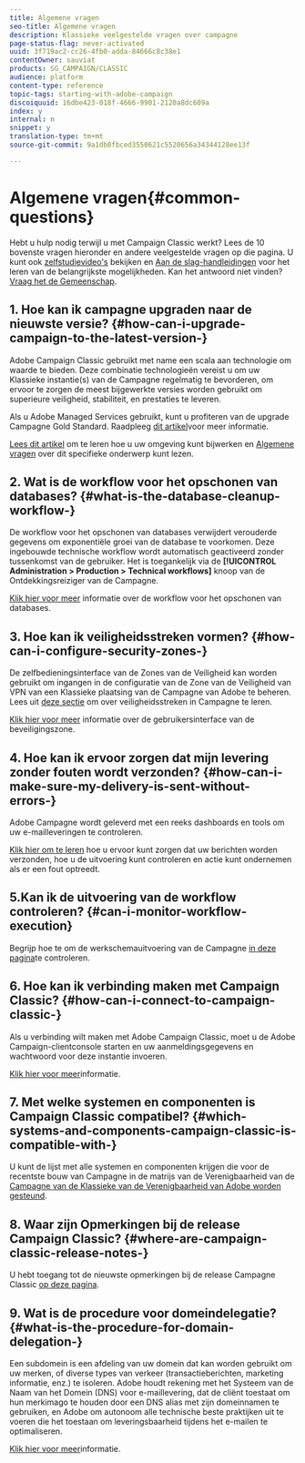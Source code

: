 ```yaml
---
title: Algemene vragen
seo-title: Algemene vragen
description: Klassieke veelgestelde vragen over campagne
page-status-flag: never-activated
uuid: 3f719ac2-cc26-4fb0-adda-84666c8c38e1
contentOwner: sauviat
products: SG_CAMPAIGN/CLASSIC
audience: platform
content-type: reference
topic-tags: starting-with-adobe-campaign
discoiquuid: 16dbe423-018f-4666-9901-2120a8dc609a
index: y
internal: n
snippet: y
translation-type: tm+mt
source-git-commit: 9a1db0fbced3550621c5520656a34344128ee13f

---
```



# Algemene vragen{#common-questions}

Hebt u hulp nodig terwijl u met Campaign Classic werkt? Lees de 10 bovenste vragen hieronder en andere veelgestelde vragen op die pagina. U kunt ook [zelfstudievideo&#39;s](https://docs.adobe.com/content/help/en/campaign-learn/campaign-classic-tutorials/overview.html) bekijken en [Aan de slag-handleidingen](../../platform/using/tutorials.md#step-by-step-guides) voor het leren van de belangrijkste mogelijkheden. Kan het antwoord niet vinden? [Vraag het de Gemeenschap](https://forums.adobe.com/community/experience-cloud/marketing-cloud/campaign).

## 1. Hoe kan ik campagne upgraden naar de nieuwste versie? {#how-can-i-upgrade-campaign-to-the-latest-version-}

Adobe Campaign Classic gebruikt met name een scala aan technologie om waarde te bieden. Deze combinatie technologieën vereist u om uw Klassieke instantie(s) van de Campagne regelmatig te bevorderen, om ervoor te zorgen de meest bijgewerkte versies worden gebruikt om superieure veiligheid, stabiliteit, en prestaties te leveren.

Als u Adobe Managed Services gebruikt, kunt u profiteren van de upgrade Campagne Gold Standard. Raadpleeg [dit artikel](https://helpx.adobe.com/campaign/kb/gold-standard.html)voor meer informatie.

[Lees dit artikel](https://helpx.adobe.com/campaign/kb/acc-build-upgrade.html) om te leren hoe u uw omgeving kunt bijwerken en [Algemene vragen](https://helpx.adobe.com/campaign/kb/build-upgrade-faq.html) over dit specifieke onderwerp kunt lezen.

## 2. Wat is de workflow voor het opschonen van databases? {#what-is-the-database-cleanup-workflow-}

De workflow voor het opschonen van databases verwijdert verouderde gegevens om exponentiële groei van de database te voorkomen. Deze ingebouwde technische workflow wordt automatisch geactiveerd zonder tussenkomst van de gebruiker. Het is toegankelijk via de **[!UICONTROL Administration > Production > Technical workflows]** knoop van de Ontdekkingsreiziger van de Campagne.

[Klik hier voor meer](../../production/using/database-cleanup-workflow.md) informatie over de workflow voor het opschonen van databases.

## 3. Hoe kan ik veiligheidsstreken vormen? {#how-can-i-configure-security-zones-}

De zelfbedieningsinterface van de Zones van de Veiligheid kan worden gebruikt om ingangen in de configuratie van de Zone van de Veiligheid van VPN van een Klassieke plaatsing van de Campagne van Adobe te beheren. Lees uit [deze sectie](../../installation/using/configuring-campaign-server.md#defining-security-zones) om over veiligheidsstreken in Campagne te leren.

[Klik hier voor meer](https://helpx.adobe.com/campaign/kb/configuring-security-zones-self-service.html) informatie over de gebruikersinterface van de beveiligingszone.

## 4. Hoe kan ik ervoor zorgen dat mijn levering zonder fouten wordt verzonden? {#how-can-i-make-sure-my-delivery-is-sent-without-errors-}

Adobe Campagne wordt geleverd met een reeks dashboards en tools om uw e-mailleveringen te controleren.

[Klik hier om te leren](../../delivery/using/monitoring-a-delivery.md) hoe u ervoor kunt zorgen dat uw berichten worden verzonden, hoe u de uitvoering kunt controleren en actie kunt ondernemen als er een fout optreedt.

## 5.Kan ik de uitvoering van de workflow controleren? {#can-i-monitor-workflow-execution}

Begrijp hoe te om de werkschemauitvoering van de Campagne [in deze pagina](../../workflow/using/executing-a-workflow.md)te controleren.

## 6. Hoe kan ik verbinding maken met Campaign Classic? {#how-can-i-connect-to-campaign-classic-}

Als u verbinding wilt maken met Adobe Campaign Classic, moet u de Adobe Campaign-clientconsole starten en uw aanmeldingsgegevens en wachtwoord voor deze instantie invoeren.

[Klik hier voor meer](../../platform/using/launching-adobe-campaign.md)informatie.

## 7. Met welke systemen en componenten is Campaign Classic compatibel? {#which-systems-and-components-campaign-classic-is-compatible-with-}

U kunt de lijst met alle systemen en componenten krijgen die voor de recentste bouw van Campagne in de matrijs van de Verenigbaarheid van de [Campagne van de Klassieke van de Verenigbaarheid van Adobe worden gesteund](https://helpx.adobe.com/campaign/kb/compatibility-matrix.html).

## 8. Waar zijn Opmerkingen bij de release Campaign Classic? {#where-are-campaign-classic-release-notes-}

U hebt toegang tot de nieuwste opmerkingen bij de release Campagne Classic [op deze pagina](https://docs.adobe.com/content/help/en/campaign-classic/using/release-notes/latest-release.html).

## 9. Wat is de procedure voor domeindelegatie? {#what-is-the-procedure-for-domain-delegation-}

Een subdomein is een afdeling van uw domein dat kan worden gebruikt om uw merken, of diverse types van verkeer (transactieberichten, marketing informatie, enz.) te isoleren.
Adobe houdt rekening met het Systeem van de Naam van het Domein (DNS) voor e-maillevering, dat de cliënt toestaat om hun merkimago te houden door een DNS alias met zijn domeinnamen te gebruiken, en Adobe om autonoom alle technische beste praktijken uit te voeren die het toestaan om leveringsbaarheid tijdens het e-mailen te optimaliseren.

[Klik hier voor meer](https://helpx.adobe.com/campaign/kb/domain-name-delegation.html)informatie.

